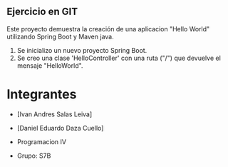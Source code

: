 ## Ejercicio en GIT
Este proyecto demuestra la creación de una aplicacion "Hello World" utilizando
Spring Boot y Maven java.

1. Se inicializo un nuevo proyecto Spring Boot.
2. Se creo una clase  'HelloController' con una ruta ("/") que devuelve el mensaje "HelloWorld".


# Integrantes

- [Ivan Andres Salas Leiva]
- [Daniel Eduardo Daza Cuello]

- Programacion IV
- Grupo: S7B